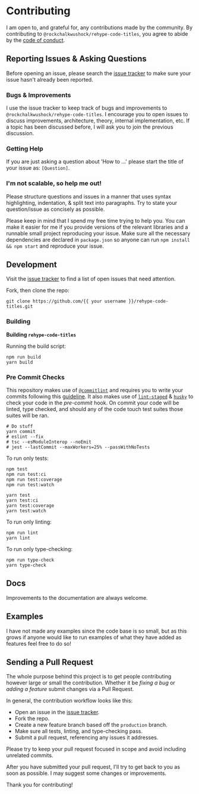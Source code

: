 # Contributing

I am open to, and grateful for, any contributions made by the community. By contributing to `@rockchalkwushock/rehype-code-titles`, you agree to abide by the [code of conduct](https://github.com/rockchalkwushock/rehype-code-titles/blob/master/CODE_OF_CONDUCT.md).

## Reporting Issues & Asking Questions

Before opening an issue, please search the [issue tracker](https://github.com/rockchalkwushock/rehype-code-titles/issues) to make sure your issue hasn't already been reported.

### Bugs & Improvements

I use the issue tracker to keep track of bugs and improvements to `@rockchalkwushock/rehype-code-titles`. I encourage you to open issues to discuss improvements, architecture, theory, internal implementation, etc. If a topic has been discussed before, I will ask you to join the previous discussion.

### Getting Help

If you are just asking a question about 'How to ...' please start the title of your issue as: `[Question]`.

### I'm not scalable, so help me out!

Please structure questions and issues in a manner that uses syntax highlighting, indentation, & split text into paragraphs. Try to state your question/issue as concisely as possible.

Please keep in mind that I spend my free time trying to help you. You can make it easier for me if you provide versions of the relevant libraries and a runnable small project reproducing your issue. Make sure all the necessary dependencies are declared in `package.json` so anyone can run `npm install && npm start` and reproduce your issue.

## Development

Visit the [issue tracker](https://github.com/rockchalkwushock/rehype-code-titles/issues) to find a list of open issues that need attention.

Fork, then clone the repo:

```shell
git clone https://github.com/{{ your username }}/rehype-code-titles.git
```

### Building

**Building `rehype-code-titles`**

Running the build script:

```shell
npm run build
yarn build
```

### Pre Commit Checks

This repository makes use of [`@commitlint`](https://commitlint.js.org/#/) and requires you to write your commits following this [guideline](https://www.conventionalcommits.org/en/v1.0.0/). It also makes use of [`lint-staged`](https://github.com/okonet/lint-staged) & [`husky`](https://typicode.github.io/husky/#/) to check your code in the _pre-commit_ hook. On commit your code will be linted, type checked, and should any of the code touch test suites those suites will be ran.

```shell
# Do stuff
yarn commit
# eslint --fix
# tsc --esModuleInterop --noEmit
# jest --lastCommit --maxWorkers=25% --passWithNoTests
```

To run only tests:

```shell
npm test
npm run test:ci
npm run test:coverage
npm run test:watch

yarn test
yarn test:ci
yarn test:coverage
yarn test:watch
```

To run only linting:

```shell
npm run lint
yarn lint
```

To run only type-checking:

```shell
npm run type-check
yarn type-check
```

## Docs

Improvements to the documentation are always welcome.

## Examples

I have not made any examples since the code base is so small, but as this grows if anyone would like to run examples of what they have added as features feel free to do so!

## Sending a Pull Request

The whole purpose behind this project is to get people contributing however large or small the contribution. Whether it be _fixing a bug_ or _adding a feature_ submit changes via a Pull Request.

In general, the contribution workflow looks like this:

- Open an issue in the [issue tracker](https://github.com/rockchalkwushock/rehype-code-titles/issues).
- Fork the repo.
- Create a new feature branch based off the `production` branch.
- Make sure all tests, linting, and type-checking pass.
- Submit a pull request, referencing any issues it addresses.

Please try to keep your pull request focused in scope and avoid including unrelated commits.

After you have submitted your pull request, I'll try to get back to you as soon as possible. I may suggest some changes or improvements.

Thank you for contributing!

